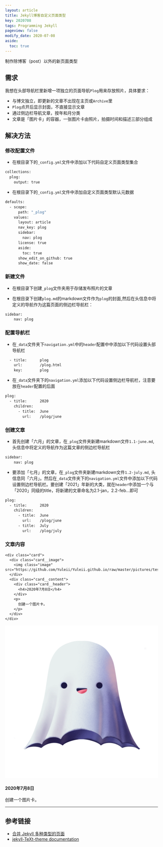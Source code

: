 ```yaml
---
layout: article
title: Jekyll博客自定义页面类型
key: 2020708
tags: Programming Jekyll
pageview: false
modify_date: 2020-07-08
aside:
  toc: true
---
```


制作除博客（post）以外的新页面类型

<!--more-->

## 需求
我想在头部导航栏里新增一项独立的页面导航`Plog`用来存放照片，具体要求：
- 与博文独立，即更新的文章不出现在主页或`Archive`里
- `Plog`点开后显示封面，不直接显示文章
- 通过侧边栏导航文章，按年和月分类
- 文章是「图片卡」的容器，一张图片卡由照片，拍摄时间和描述三部分组成


## 解决方法


### 修改配置文件

- 在根目录下的`_config.yml`文件中添加以下代码自定义页面类型集合

```bash
collections:
  plog:
    output: true
```

- 在根目录下的`_config.yml`文件中添加自定义页面类型默认元数据

```bash
defaults:
  - scope:
      path: "_plog"
    values:
      layout: article
      nav_key: plog
      sidebar:
        nav: plog
      license: true
      aside:
        toc: true
      show_edit_on_github: true
      show_date: false
```

### 新建文件

- 在根目录下创建`_plog`文件夹用于存储发布照片的文章

- 在根目录下创建`plog.md`的markdown文件作为`plog`的封面,然后在头信息中将定义的导航作为这篇页面的侧边栏导航栏：

```bash
sidebar:
    nav: plog
```

### 配置导航栏

- 在`_data`文件夹下`navigation.yml`中的`header`配置中中添加以下代码设置头部导航栏

```bash
  - title:      plog
    url:        /plog.html
    key:        plog
```

- 在`_data`文件夹下的`navigation.yml`添加以下代码设置侧边栏导航栏，注意要放在`header`配置的后面

```bash
plog:
  - title:      2020
    children:
      - title:  June
        url:    /plog/june
```

### 创建文章

- 首先创建「六月」的文章，在`_plog`文件夹新建markdown文件`1.1-june.md`, 头信息中将定义的导航作为这篇文章的侧边栏导航栏

```bash
sidebar:
    nav: plog
```

- 要添加「七月」的文章，在`_plog`文件夹新建markdown文件`1.2-july.md`, 头信息同「六月」。然后在`_data`文件夹下的`navigation.yml`文件中添加以下代码设置侧边栏导航栏。要创建「2021」年新的大类，就在`header`中添加一个与「2020」同级的title，将新建的文章命名为2.1-jan，2.2-feb...即可

```bash
plog:
  - title:      2020
    children:
      - title:  June
        url:    /plog/june
      - title:  July
        url:    /plog/july
```

### 文章内容

```
<div class="card">
  <div class="card__image">
    <img class="image" src="https://github.com/Yuleii/Yuleii.github.io/raw/master/pictures/test.PNG"/>
  </div>
  <div class="card__content">
    <div class="card__header">
      <h4>2020年7月8日</h4>
    </div>
    <p>
      创建一个图片卡。
    </p>
  </div>
</div>
```

<div class="card">
  <div class="card__image">
    <img class="image" src="https://github.com/Yuleii/Yuleii.github.io/raw/master/pictures/test.PNG"/>
  </div>
  <div class="card__content">
    <div class="card__header">
      <h4>2020年7月8日</h4>
    </div>
    <p>
      创建一个图片卡。
    </p>
  </div>
</div>


* * *

## 参考链接

- [合并 Jekyll 多种类型的页面](https://blog.walterlv.com/post/jekyll/jekyll-concat.html)
- [jekyll-TeXt-theme documentation](https://tianqi.name/jekyll-TeXt-theme/docs/en/card)


